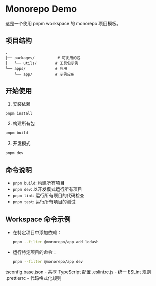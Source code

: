 # Monorepo Demo

这是一个使用 pnpm workspace 的 monorepo 项目模板。

## 项目结构

```
.
├── packages/          # 可复用的包
│   └── utils/        # 工具包示例
└── apps/             # 应用
    └── app/          # 示例应用
```

## 开始使用

1. 安装依赖

```bash
pnpm install
```

2. 构建所有包

```bash
pnpm build
```

3. 开发模式

```bash
pnpm dev
```

## 命令说明

- `pnpm build`: 构建所有项目
- `pnpm dev`: 以开发模式运行所有项目
- `pnpm lint`: 运行所有项目的代码检查
- `pnpm test`: 运行所有项目的测试

## Workspace 命令示例

- 在特定项目中添加依赖：

  ```bash
  pnpm --filter @monorepo/app add lodash
  ```

- 运行特定项目的命令：
  ```bash
  pnpm --filter @monorepo/app dev
  ```

tsconfig.base.json - 共享 TypeScript 配置 .eslintrc.js - 统一 ESLint 规则 .prettierrc - 代码格式化规则
